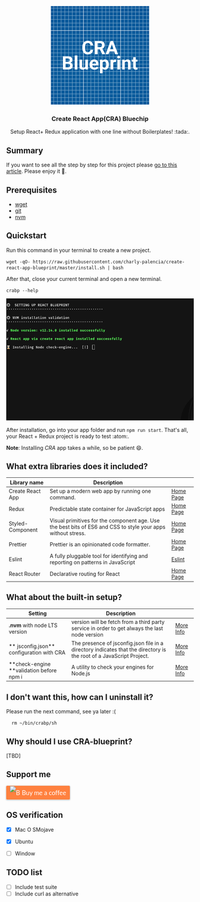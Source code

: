 <p align="center">
<img src="logo.png" alt="Logo">

  <h3 align="center">Create React App(CRA) Bluechip</h3>
  <p align="center">
    Setup React+ Redux application with one line without Boilerplates! :tada:.
  </p>
</p>

## Summary 

If you want to see all the step by step for this project please [go to this article](https://medium.com/@charlypalencia/no-more-react-boilerplates-long-live-to-react-app-blueprint-5141a92c531f). Please enjoy it :book:.

## Prerequisites

- [wget](https://www.gnu.org/software/wget/) 
- [git](https://git-scm.com/)
- [nvm](https://github.com/nvm-sh/nvm)

## Quickstart
Run this command in your terminal to create a new project.

```
wget -qO- https://raw.githubusercontent.com/charly-palencia/create-react-app-blueprint/master/install.sh | bash
```

After that, close your current terminal and open a new terminal.

```
crabp --help
```

![](bp2.gif)

After installation, go into your app folder and run `npm run start`. That's all, your React + Redux project is ready to test :atom:.

**Note**: Installing *CRA* app takes a while, so be patient :smile:.

## What extra libraries does it included?

| Library name  | Description  |   |
| ------------ | ------------ | ------------ |
| Create React App | Set up a modern web app by running one command.  | [Home Page](https://github.com/facebook/create-react-app)  |
| Redux  | Predictable state container for JavaScript apps  | [Home Page](https://github.com/reduxjs/redux)  |
| Styled-Component  | Visual primitives for the component age. Use the best bits of ES6 and CSS to style your apps without stress.   |  [Home Page](https://github.com/styled-components/styled-components)  |
| Prettier  | Prettier is an opinionated code formatter.  | [Home Page](https://github.com/prettier/prettier)  |
| Eslint  | A fully pluggable tool for identifying and reporting on patterns in JavaScript   | [Eslint](https://github.com/eslint/eslint)  |
| React Router  | Declarative routing for React   | [Home Page](https://github.com/ReactTraining/react-router)  |


## What about the built-in setup?

| Setting  | Description  |   |
| ------------ | ------------ | ------------ |
| **.nvm** with node LTS version  | version will be fetch from a third party service in order to get always the last node version  | [More Info](https://github.com/nvm-sh/nvm)  |
|** jsconfig.json** configuration with CRA  |The presence of jsconfig.json file in a directory indicates that the directory is the root of a JavaScript Project.   | [More Info](https://github.com/microsoft/vscode-docs/blob/master/docs/languages/jsconfig.md)  |
| **check-engine **validation before npm i  | A utility to check your engines for Node.js  | [More Info](https://github.com/mohlsen/check-engine)  |

## I don't want this, how can I uninstall it?

Please run the next command, see ya later :(

```
  rm ~/bin/crabp/sh
```

## Why should I use CRA-blueprint?

[TBD]

## Support me
  <a class="bmc-button" target="_blank" href="https://www.buymeacoffee.com/uIcqUSB" style="line-height: 36px !important;height: 37px !important;text-decoration: none !important;display: inline-flex !important;color: #FFFFFF !important;background-color: #FF813F !important;border-radius: 3px !important;border: 1px solid transparent !important;padding: 0px 9px !important;font-size: 17px !important;letter-spacing: -0.08px !important;box-shadow: 0px 1px 2px rgba(190, 190, 190, 0.5) !important;-webkit-box-shadow: 0px 1px 2px 2px rgba(190, 190, 190, 0.5) !important;margin: 0 auto !important;font-family: 'Lato', sans-serif !important;-webkit-box-sizing: border-box !important;box-sizing: border-box !important;-o-transition: 0.3s all linear !important;-webkit-transition: 0.3s all linear !important;-moz-transition: 0.3s all linear !important;-ms-transition: 0.3s all linear !important;transition: 0.3s all linear !important;"><img src="https://www.buymeacoffee.com/assets/img/BMC-btn-logo.svg" alt="Buy me a coffee" style="width: 27px !important;margin-bottom: 1px !important;box-shadow: none !important;border: none !important;vertical-align: middle !important;"><span style="margin-left:5px">Buy me a coffee</span></a>


## OS verification
- [x] Mac O SMojave
- [x] Ubuntu
- [ ] Window


## TODO list
- [ ] Include test suite 
- [ ] Include curl as alternative
